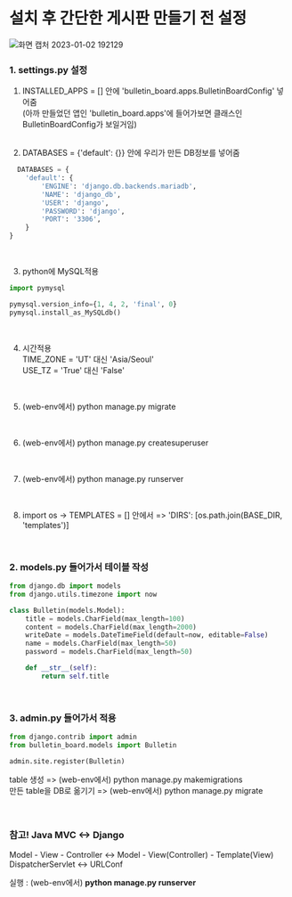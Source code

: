 # 설치 후 간단한 게시판 만들기 전 설정 

![화면 캡처 2023-01-02 192129](https://user-images.githubusercontent.com/114986610/210218729-3540c10b-9b0f-4c48-8f52-85bb5a54f8f9.png)

### 1. settings.py 설정
1. INSTALLED_APPS = [] 안에 'bulletin_board.apps.BulletinBoardConfig' 넣어줌 \
(아까 만들었던 앱인 'bulletin_board.apps'에 들어가보면 클래스인 BulletinBoardConfig가 보일거임)
<br/><br/>

2. DATABASES = {'default': {}} 안에 우리가 만든 DB정보를 넣어줌
```python
  DATABASES = { 
    'default': { 
        'ENGINE': 'django.db.backends.mariadb', 
        'NAME': 'django_db', 
        'USER': 'django', 
        'PASSWORD': 'django', 
        'PORT': '3306', 
    } 
}
```
<br/>


3. python에 MySQL적용
``` python
import pymysql

pymysql.version_info={1, 4, 2, 'final', 0}
pymysql.install_as_MySQLdb()
```
<br/>


4. 시간적용 \
TIME_ZONE = 'UT' 대신 'Asia/Seoul' \
USE_TZ = 'True' 대신 'False'
<br/>


5. (web-env에서) python manage.py migrate
<br/>


6. (web-env에서) python manage.py createsuperuser
<br/>


7. (web-env에서) python manage.py runserver
<br/>


8. import os -> TEMPLATES = [] 안에서 => 'DIRS': [os.path.join(BASE_DIR, 'templates')]  
<br/>

### 2. models.py 들어가서 테이블 작성
```python
from django.db import models
from django.utils.timezone import now

class Bulletin(models.Model):
    title = models.CharField(max_length=100)
    content = models.CharField(max_length=2000)
    writeDate = models.DateTimeField(default=now, editable=False)
    name = models.CharField(max_length=50)
    password = models.CharField(max_length=50)

    def __str__(self):
        return self.title
```
<br/>


### 3. admin.py 들어가서 적용
```python
from django.contrib import admin
from bulletin_board.models import Bulletin

admin.site.register(Bulletin)
``` 
table 생성 => (web-env에서) python manage.py makemigrations \
만든 table을 DB로 옮기기 => (web-env에서) python manage.py migrate
<br/><br/>
<br/>


### 참고! Java MVC <-> Django
Model - View - Controller  <->  Model - View(Controller) - Template(View) \
DispatcherServlet <-> URLConf


실행 : (web-env에서) **python manage.py runserver**
